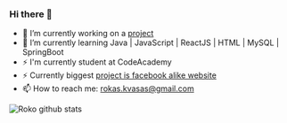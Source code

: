 ### Hi there 👋

- 🔭 I’m currently working on a [project](https://github.com/rokaskvasas/ToothClinicProject) 
- 🌱 I’m currently learning Java | JavaScript | ReactJS | HTML | MySQL | SpringBoot
- ⚡ I'm currently student at CodeAcademy
- ⚡ Currently biggest [project is facebook alike website](https://github.com/rokaskvasas/facebook) 
- 📫 How to reach me: rokas.kvasas@gmail.com

![Roko github stats](https://github-readme-stats.vercel.app/api/?username=rokaskvasas&show_icons=true&title_color=fff&icon_color=79ff97&text_color=9f9f9f&bg_color=151515)
